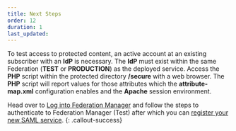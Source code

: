```yaml
---
title: Next Steps
order: 12
duration: 1
last_updated:
---
```


To test access to protected content, an active account at an existing subscriber with an **IdP** is necessary. The
**IdP** must exist within the same Federation (**TEST** or **PRODUCTION**) as the deployed service. Access the **PHP**
script within the protected directory **/secure** with a web browser. The **PHP** script will report values for those
attributes which the **attribute-map.xml** configuration enables and the **Apache** session environment.

Head over to [Log into Federation Manager](/log-into-federation-manager) and follow the steps to authenticate to Federation Manager (Test) after which you can [register your new SAML service](/connect-a-saml-service/01-overview).
{: .callout-success}
